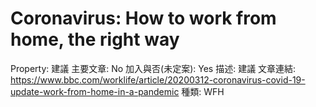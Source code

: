 # Coronavirus: How to work from home, the right way

Property: 建議
主要文章: No
加入與否(未定案): Yes
描述: 建議
文章連結: https://www.bbc.com/worklife/article/20200312-coronavirus-covid-19-update-work-from-home-in-a-pandemic
種類: WFH